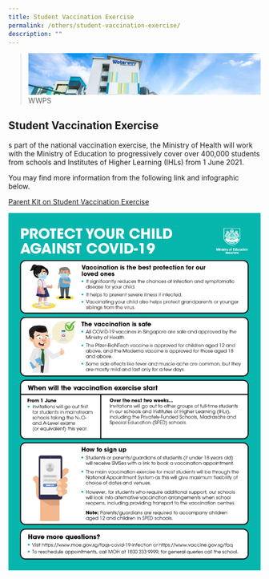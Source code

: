 ```yaml
---
title: Student Vaccination Exercise
permalink: /others/student-vaccination-exercise/
description: ""
---
```

>![](/images/about-us_02.jpg)
>WWPS

## Student Vaccination Exercise

s part of the national vaccination exercise, the Ministry of Health will work with the Ministry of Education to progressively cover over 400,000 students from schools and Institutes of Higher Learning (IHLs) from 1 June 2021.

  

You may find more information from the following link and infographic below.

[Parent Kit on Student Vaccination Exercise](/files/Parent%20Kit%20on%20Student%20Vaccination%20Exercise.pdf)


![](/images/One%20page%20Infographic%20on%20Student%20Vaccination%20Exercise.jpg)